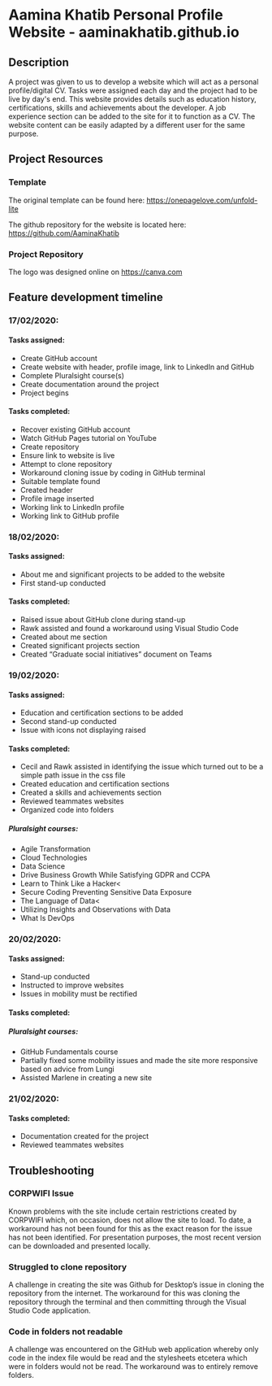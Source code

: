 # Aamina Khatib Personal Profile Website - aaminakhatib.github.io

## Description 
A project was given to us to develop a website which will act as a personal profile/digital CV. Tasks were assigned each day and the project had to be live by day's end. This website provides details such as education history, certifications, skills and achievements about the developer. A job experience section can be added to the site for it to function as a CV. The website content can be easily adapted by a different user for the same purpose.  

## Project Resources
### Template
The original template can be found here: https://onepagelove.com/unfold-lite

The github repository for the website is located here: https://github.com/AaminaKhatib 

### Project Repository
The logo was designed online on https://canva.com 

## Feature development timeline 
### 17/02/2020: 
#### Tasks assigned:  
* Create GitHub account 
* Create website with header, profile image, link to LinkedIn and GitHub 
* Complete Pluralsight course(s) 
* Create documentation around the project 
* Project begins 

#### Tasks completed: 
* Recover existing GitHub account 
* Watch GitHub Pages tutorial on YouTube 
* Create repository  
* Ensure link to website is live 
* Attempt to clone repository  
* Workaround cloning issue by coding in GitHub terminal 
* Suitable template found 
* Created header  
* Profile image inserted 
* Working link to LinkedIn profile  
* Working link to GitHub profile 

### 18/02/2020:
#### Tasks assigned:  
* About me and significant projects to be added to the website 
* First stand-up conducted  

#### Tasks completed: 
* Raised issue about GitHub clone during stand-up 
* Rawk assisted and found a workaround using Visual Studio Code 
* Created about me section 
* Created significant projects section 
* Created “Graduate social initiatives” document on Teams 

### 19/02/2020:
#### Tasks assigned:  
* Education and certification sections to be added 
* Second stand-up conducted 
* Issue with icons not displaying raised 

#### Tasks completed: 
* Cecil and Rawk assisted in identifying the issue which turned out to be a simple path issue in the css file 
* Created education and certification sections 
* Created a skills and achievements section  
* Reviewed teammates websites 
* Organized code into folders  
##### Pluralsight courses:
* Agile Transformation
* Cloud Technologies
* Data Science
* Drive Business Growth While Satisfying GDPR and CCPA
* Learn to Think Like a Hacker<
* Secure Coding Preventing Sensitive Data Exposure
* The Language of Data<
* Utilizing Insights and Observations with Data
* What Is DevOps

### 20/02/2020:  
#### Tasks assigned:  
* Stand-up conducted 
* Instructed to improve websites 
* Issues in mobility must be rectified 

#### Tasks completed: 
##### Pluralsight courses:
* GitHub Fundamentals course 
* Partially fixed some mobility issues and made the site more responsive based on advice from Lungi 
* Assisted Marlene in creating a new site 

### 21/02/2020:  
#### Tasks completed: 
* Documentation created for the project 
* Reviewed teammates websites

## Troubleshooting
### CORPWIFI Issue
Known problems with the site include certain restrictions created by CORPWIFI which, on occasion, does not allow the site to load. To date, a workaround has not been found for this as the exact reason for the issue has not been identified. For presentation purposes, the most recent version can be downloaded and presented locally.  

### Struggled to clone repository
A challenge in creating the site was Github for Desktop’s issue in cloning the repository from the internet. The workaround for this was cloning the repository through the terminal and then committing through the Visual Studio Code application. 

### Code in folders not readable
A challenge was encountered on the GitHub web application whereby only code in the index file would be read and the stylesheets etcetera which were in folders would not be read. The workaround was to entirely remove folders.  